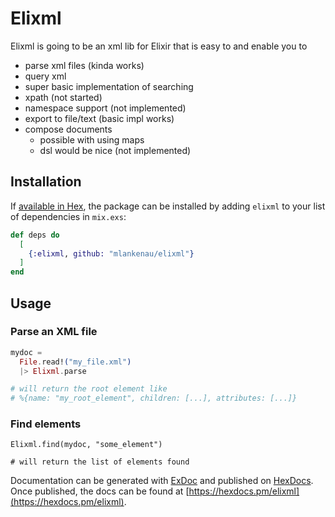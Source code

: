 # Elixml

Elixml is going to be an xml lib for Elixir that is
easy to and enable you to

- parse xml files (kinda works)
- query xml
 - super basic implementation of searching
 - xpath (not started)
- namespace support (not implemented)
- export to file/text (basic impl works)
- compose documents
  - possible with using maps
  - dsl would be nice (not implemented)
  
## Installation

If [available in Hex](https://hex.pm/docs/publish), the package can be installed
by adding `elixml` to your list of dependencies in `mix.exs`:

```elixir
def deps do
  [
    {:elixml, github: "mlankenau/elixml"}
  ]
end
```

## Usage

### Parse an XML file

```elixir
mydoc =
  File.read!("my_file.xml")
  |> Elixml.parse

# will return the root element like
# %{name: "my_root_element", children: [...], attributes: [...]}
```

### Find elements

```
Elixml.find(mydoc, "some_element")

# will return the list of elements found

```


Documentation can be generated with [ExDoc](https://github.com/elixir-lang/ex_doc)
and published on [HexDocs](https://hexdocs.pm). Once published, the docs can
be found at [https://hexdocs.pm/elixml](https://hexdocs.pm/elixml).

